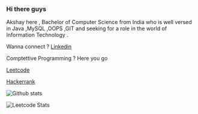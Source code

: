 ### Hi there guys

Akshay here , Bachelor of Computer Science from India who is well versed in Java ,MySQL ,OOPS ,GIT and  seeking for a role in the world of Information Technology .


Wanna connect ? [Linkedin](https://www.linkedin.com/in/akshay-s-7463411b4/)


Comptettive Programming ? Here you go 


[Leetcode](https://leetcode.com/Trevor-akshay/)

[Hackerrank](https://www.hackerrank.com/trevorakshay)

<!--
**Trevor-akshay/Trevor-akshay** is a ✨ _special_ ✨ repository because its `README.md` (this file) appears on your GitHub profile.

Here are some ideas to get you started:

- 🔭 I’m currently working on ...
- 🌱 I’m currently learning ...
- 👯 I’m looking to collaborate on ...
- 🤔 I’m looking for help with ...
- 💬 Ask me about ...
- 📫 How to reach me: ...
- 😄 Pronouns: ...
- ⚡ Fun fact: ...
-->


![Github stats](https://github-readme-stats.vercel.app/api?username=Trevor-akshay)


![Leetcode Stats](https://leetcode.card.workers.dev/?username=Trevor-akshay&style=dark)


